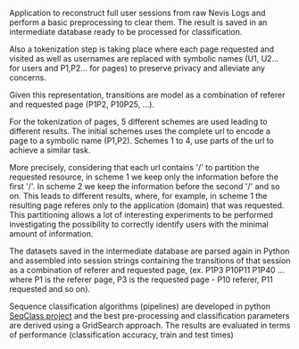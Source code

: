 Application to reconstruct full user sessions from raw Nevis Logs and perform a basic preprocessing to clear them.
The result is saved in an intermediate database ready to be processed for classification.

Also a tokenization step is taking place where each page requested and visited as well as usernames are replaced with
symbolic names (U1, U2... for users and P1,P2... for pages) to preserve privacy and alleviate any concerns.

Given this representation, transitions are model as a combination of referer and requested page (P1P2, P10P25, ...).

For the tokenization of pages, 5 different schemes are used leading to different results. The initial schemes uses the 
complete url to encode a page to a symbolic name (P1,P2). Schemes 1 to 4, use parts of the url to achieve a similar task.

More precisely, considering that each url contains '/' to partition the requested resource, in scheme 1 we keep only the
information before the first '/'. In scheme 2 we keep the information before the second '/' and so on. This leads to
different results, where, for example, in scheme 1 the resulting page referes only to the application (domain) that was
requested. This partitioning allows a lot of interesting experiments to be performed investigating the possibility to
correctly identify users with the minimal amount of information.

The datasets saved in the intermediate database are parsed again in Python and assembled into session strings containing
the transitions of that session as a combination of referer and requested page, (ex. P1P3 P10P11 P1P40 ... where P1 is 
the referer page, P3 is the requested page - P10 referer, P11 requested and so on).

Sequence classification algorithms (pipelines) are developed in python [SeqClass project](https://github.com/vassilisp/SeqClass) and the best pre-processing and classification
parameters are derived using a GridSearch approach. The results are evaluated in terms of performance (classification 
accuracy, train and test times)
